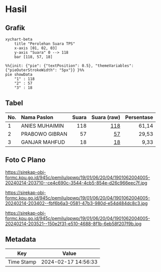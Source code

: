 # Hasil

## Grafik

```mermaid
xychart-beta
    title "Perolehan Suara TPS"
    x-axis [01, 02, 03]
    y-axis "Suara" 0 --> 118
    bar [118, 57, 18]
```

```mermaid
%%{init: {"pie": {"textPosition": 0.5}, "themeVariables": {"pieOuterStrokeWidth": "5px"}} }%%
pie showData
    "1" : 118
    "2" : 57
    "3" : 18
```

## Tabel

| No. | Nama Paslon    | Suara | Suara (raw) | Persentase |
|:--- |:-------------- | -----:| -----------:| ----------:|
| 1   | ANIES MUHAIMIN | 118   | [118][p-1]  | 61,14      |
| 2   | PRABOWO GIBRAN | 57    | [57][p-2]   | 29,53      |
| 3   | GANJAR MAHFUD  | 18    | [18][p-3]   | 9,33       |


[p-1]: https://github.com/gigit-pemilu/pemilu-2024-19-kepulauan-bangka-belitung/blob/main/pilpres/hitung-suara/sub/19-kepulauan-bangka-belitung/sub/01-bangka/sub/06-bakam/sub/2004-neknang/sub/005-tps/sub/paslon-1.txt
[p-2]: https://github.com/gigit-pemilu/pemilu-2024-19-kepulauan-bangka-belitung/blob/main/pilpres/hitung-suara/sub/19-kepulauan-bangka-belitung/sub/01-bangka/sub/06-bakam/sub/2004-neknang/sub/005-tps/sub/paslon-2.txt
[p-3]: https://github.com/gigit-pemilu/pemilu-2024-19-kepulauan-bangka-belitung/blob/main/pilpres/hitung-suara/sub/19-kepulauan-bangka-belitung/sub/01-bangka/sub/06-bakam/sub/2004-neknang/sub/005-tps/sub/paslon-3.txt

## Foto C Plano

https://sirekap-obj-formc.kpu.go.id/945c/pemilu/ppwp/19/01/06/20/04/1901062004005-20240214-203710--ce4c690c-3544-4cb5-854e-d26c966eec7f.jpg

https://sirekap-obj-formc.kpu.go.id/945c/pemilu/ppwp/19/01/06/20/04/1901062004005-20240214-203402--fbf6b6a3-0581-47b3-980d-e54d484dc8c3.jpg

https://sirekap-obj-formc.kpu.go.id/945c/pemilu/ppwp/19/01/06/20/04/1901062004005-20240214-203521--150e2f31-e510-4688-8f1b-6eb58f207f9b.jpg


## Metadata

| Key        | Value               |
| ---------- | ------------------- |
| Time Stamp | 2024-02-17 14:56:33 |



